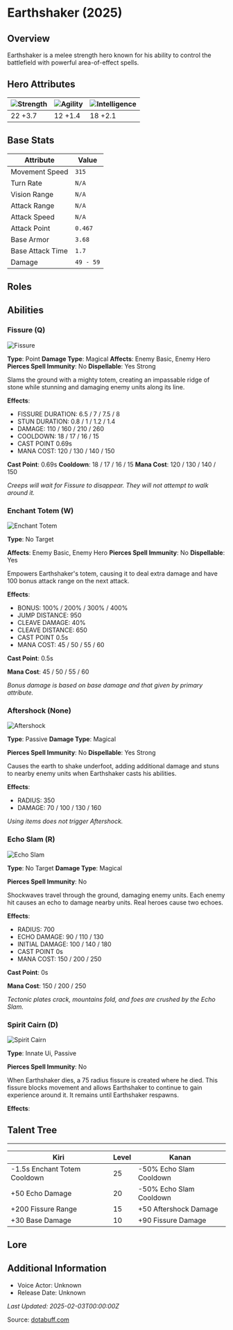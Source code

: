 # Earthshaker (2025)

## Overview
Earthshaker is a melee strength hero known for his ability to control the battlefield with powerful area-of-effect spells.

## Hero Attributes
| ![Strength](https://www.dotabuff.com/assets/hero_str-c4c83daf6344eee5758e6634a6535394cdcf03a9a8292076260cbe42b76d1b4c.png) | ![Agility](https://www.dotabuff.com/assets/hero_agi-f7c48b4a53d1a3f879d97d7afce7326b01d4a1a053fec8ea922ac6bbbe7947d7.png) | ![Intelligence](https://www.dotabuff.com/assets/hero_int-b590a71ef3df24fd995abacac069e7dbf3ee126cc67d6969bb3bea8034124232.png) |
|------------------------|------------------------|----------------------------|
| 22 +3.7             | 12 +1.4              | 18 +2.1            |

## Base Stats
| Attribute | Value |
|-----------|-------|
| Movement Speed | `315` |
| Turn Rate | `N/A` |
| Vision Range | `N/A` |
| Attack Range | `N/A` |
| Attack Speed | `N/A` |
| Attack Point | `0.467` |
| Base Armor | `3.68` |
| Base Attack Time | `1.7` |
| Damage | `49 - 59` |

## Roles


## Abilities
### Fissure (Q)
![Fissure](https://www.dotabuff.com/assets/skills/earthshaker-fissure-5023-a9258a07d1fb04c41ad58b1cb2097d9e1bd9ad4134165665b73032ff4f23225f.jpg)

**Type**: Point
**Damage Type**: Magical
**Affects**: Enemy Basic, Enemy Hero
**Pierces Spell Immunity**: No
**Dispellable**: Yes Strong

Slams the ground with a mighty totem, creating an impassable ridge of stone while stunning and damaging enemy units along its line.

**Effects**:
- FISSURE DURATION: 6.5 / 7 / 7.5 / 8
- STUN DURATION: 0.8 / 1 / 1.2 / 1.4
- DAMAGE: 110 / 160 / 210 / 260
- COOLDOWN: 18 / 17 / 16 / 15
- CAST POINT 0.69s
- MANA COST: 120 / 130 / 140 / 150

**Cast Point**: 0.69s
**Cooldown**: 18 / 17 / 16 / 15
**Mana Cost**: 120 / 130 / 140 / 150

*Creeps will wait for Fissure to disappear. They will not attempt to walk around it.*

### Enchant Totem (W)
![Enchant Totem](https://www.dotabuff.com/assets/skills/earthshaker-enchant-totem-5024-f0bb5abf0621b49fb5f48994253cb097688dd2b190c8ef01685d793cbf0cf74c.jpg)

**Type**: No Target

**Affects**: Enemy Basic, Enemy Hero
**Pierces Spell Immunity**: No
**Dispellable**: Yes

Empowers Earthshaker's totem, causing it to deal extra damage and have 100 bonus attack range on the next attack.

**Effects**:
- BONUS: 100% / 200% / 300% / 400%
- JUMP DISTANCE: 950
- CLEAVE DAMAGE: 40%
- CLEAVE DISTANCE: 650
- CAST POINT 0.5s
- MANA COST: 45 / 50 / 55 / 60

**Cast Point**: 0.5s

**Mana Cost**: 45 / 50 / 55 / 60

*Bonus damage is based on base damage and that given by primary attribute.*

### Aftershock (None)
![Aftershock](https://www.dotabuff.com/assets/skills/earthshaker-aftershock-5025-869e7232d30c1f6158618cb33f7acba441622e273d93ed570fc9416b5c01a515.jpg)

**Type**: Passive
**Damage Type**: Magical

**Pierces Spell Immunity**: No
**Dispellable**: Yes Strong

Causes the earth to shake underfoot, adding additional damage and stuns to nearby enemy units when Earthshaker casts his abilities.

**Effects**:
- RADIUS: 350
- DAMAGE: 70 / 100 / 130 / 160





*Using items does not trigger Aftershock.*

### Echo Slam (R)
![Echo Slam](https://www.dotabuff.com/assets/skills/earthshaker-echo-slam-5026-fc635679e04bdbdc6e5967080978a2c784fa424770f38427ad2b344331a465cb.jpg)

**Type**: No Target
**Damage Type**: Magical

**Pierces Spell Immunity**: No


Shockwaves travel through the ground, damaging enemy units. Each enemy hit causes an echo to damage nearby units. Real heroes cause two echoes.

**Effects**:
- RADIUS: 700
- ECHO DAMAGE: 90 / 110 / 130
- INITIAL DAMAGE: 100 / 140 / 180
- CAST POINT 0s
- MANA COST: 150 / 200 / 250

**Cast Point**: 0s

**Mana Cost**: 150 / 200 / 250

*Tectonic plates crack, mountains fold, and foes are crushed by the Echo Slam.*

### Spirit Cairn (D)
![Spirit Cairn](https://www.dotabuff.com/assets/skills/default-5a612c460046882c6741f2fd3db0f48ae721d557d613f3dc4db7262a1bd5864a.jpg)

**Type**: Innate Ui, Passive


**Pierces Spell Immunity**: No


When Earthshaker dies, a 75 radius fissure is created where he died. This fissure blocks movement and allows Earthshaker to continue to gain experience around it. It remains until Earthshaker respawns.

**Effects**:









## Talent Tree
------------
Kiri | Level | Kanan
------|--------|-------
-1.5s Enchant Totem Cooldown | 25 | -50% Echo Slam Cooldown
+50 Echo Damage | 20 | -50% Echo Slam Cooldown
+200 Fissure Range | 15 | +50 Aftershock Damage
+30 Base Damage | 10 | +90 Fissure Damage

## Lore
> 

## Additional Information
- Voice Actor: Unknown
- Release Date: Unknown

_Last Updated: 2025-02-03T00:00:00Z_

Source: [dotabuff.com](https://www.dotabuff.com/heroes/earthshaker/abilities)
